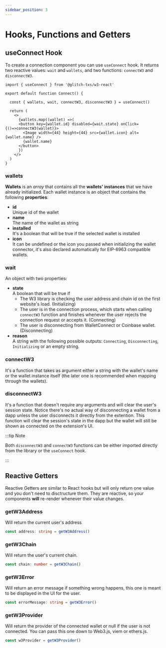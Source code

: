 ```yaml
---
sidebar_position: 3
---
```


# Hooks, Functions and Getters

## useConnect Hook

To create a connection component you can use `useConnect` hook. It returns two reactive values: `wait` and `wallets`, and two functions: `connectW3` and `disconnectW3`.

```tsx
import { useConnect } from '@glitch-txs/w3-react'

export default function Connect() {

  const { wallets, wait, connectW3, disconnectW3 } = useConnect()
  
  return (
    <>
      {wallets.map((wallet) =>(
      <button key={wallet.id} disabled={wait.state} onClick={()=>connectW3(wallet)}>
        <Image width={44} height={44} src={wallet.icon} alt={wallet.name} />
        {wallet.name}
      </button>
      })
    </>
  )
}
```

### wallets

**Wallets** is an *array* that contains all the **wallets' instances** that we have already initialized. Each wallet instance is an object that contains the following **properties**:

- **id**
  <br/> Unique id of the wallet
- **name**
  <br/> The name of the wallet as string
- **installed**
  <br/> It's a boolean that will be true if the selected wallet is installed
- **icon**
  <br/> It can be undefined or the icon you passed when initializing the wallet connector, it's also declared automatically for EIP-6963 compatible wallets.

### wait

An object with two properties:

- **state** <br/>
   A boolean that will be true if
    - The W3 library is checking the user address and chain id on the first website's load. (Initializing)
    - The user is in the connection process, which starts when calling `connectW3` function and finishes whenever the user rejects the connection request or accepts it. (Connecting)
    - The user is disconnecting from WalletConnect or Coinbase wallet. (Disconnecting)
- **reason** <br/> A string with the following possible outputs: `Connecting`, `Disconnecting`, `Initializing` or an empty string.

### connectW3

It's a function that takes as argument either a string with the wallet's name or the wallet instance itself (the later one is recommended when mapping through the wallets).

### disconnectW3

It's a function that doesn't require any arguments and will clear the user's session state. Notice there's no actual way of disconnecting a wallet from a dapp unless the user disconnects it directly from the extention. This function will clear the session's state in the dapp but the wallet will still be shown as connected on the extension's UI.

:::tip Note

Both `disconnectW3` and `connectW3` functions can be either imported directly from the library or the `useConnect` hook.

:::

## Reactive Getters

Reactive Getters are similar to React hooks but will only return one value and you don't need to disctructure them. They are reactive, so your components **will** re-render whenever their value changes.

### getW3Address

Will return the current user's address

```ts
const address: string = getW3Address()
```

### getW3Chain

Will return the user's current chain.

```ts
const chain: number = getW3Chain()
```

### getW3Error

Will return an error message if something wrong happens, this one is meant to be displayed in the UI for the user.

```ts
const errorMessage: string = getW3Error()
```

### getW3Provider

Will return the provider of the connected wallet or null if the user is not connected. You can pass this one down to Web3.js, viem or ethers.js.

```ts
const w3Provider = getW3Provider()
```